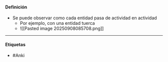 #### Definición
- Se puede observar como cada entidad pasa de actividad en actividad
	- Por ejemplo, con una entidad tuerca
	- ![[Pasted image 20250908085708.png]]
***
#### Etiquetas
- #Anki 